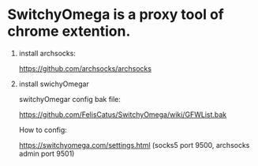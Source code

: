 # SwitchyOmega is a proxy tool of chrome extention.

1) install archsocks:

    https://github.com/archsocks/archsocks

2) install swichyOmegar

    switchyOmegar config bak file:

      https://github.com/FelisCatus/SwitchyOmega/wiki/GFWList.bak

    How to config:
    
      https://switchyomega.com/settings.html (socks5 port 9500, archsocks admin port 9501)

